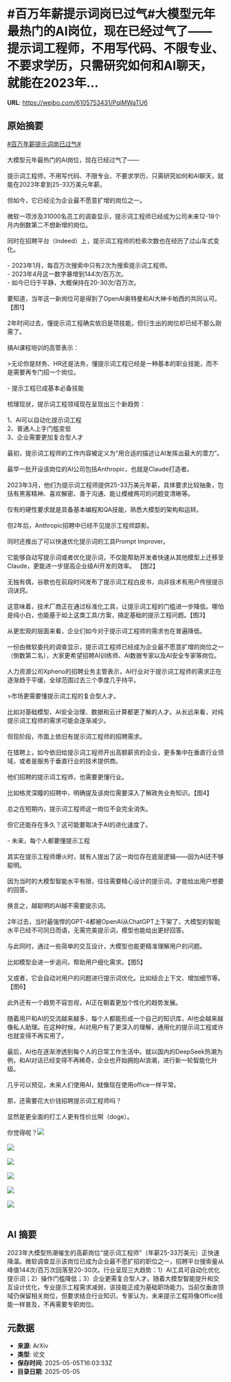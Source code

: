 # #百万年薪提示词岗已过气#大模型元年最热门的AI岗位，现在已经过气了——提示词工程师，不用写代码、不限专业、不要求学历，只需研究如何和AI聊天，就能在2023年...

**URL**: https://weibo.com/6105753431/PqiMWaTU6

## 原始摘要

<a href="https://m.weibo.cn/search?containerid=231522type%3D1%26t%3D10%26q%3D%23%E7%99%BE%E4%B8%87%E5%B9%B4%E8%96%AA%E6%8F%90%E7%A4%BA%E8%AF%8D%E5%B2%97%E5%B7%B2%E8%BF%87%E6%B0%94%23&amp;extparam=%23%E7%99%BE%E4%B8%87%E5%B9%B4%E8%96%AA%E6%8F%90%E7%A4%BA%E8%AF%8D%E5%B2%97%E5%B7%B2%E8%BF%87%E6%B0%94%23" data-hide=""><span class="surl-text">#百万年薪提示词岗已过气#</span></a><br><br>大模型元年最热门的AI岗位，现在已经过气了——<br><br>提示词工程师，不用写代码、不限专业、不要求学历，只需研究如何和AI聊天，就能在2023年拿到25-33万美元年薪。<br><br>但如今，它已经沦为企业最不愿意扩增的岗位之一。<br><br>微软一项涉及31000名员工的调查显示，提示词工程师已经成为公司未来12-18个月内倒数第二不想新增的岗位。<br><br>同时在招聘平台（Indeed）上，提示词工程师的检索次数也在经历了过山车式变化。<br><br>- 2023年1月，每百万次搜索中只有2次为搜索提示词工程师。<br>- 2023年4月这一数字暴增到144次/百万次。<br>- 如今已归于平静，大概保持在20-30次/百万次。<br><br>要知道，当年这一新岗位可是得到了OpenAI奥特曼和AI大神卡帕西的共同认可。【图1】<br><br>2年时间过去，懂提示词工程确实依旧是项技能，但衍生出的岗位却已经不那么刚需了。<br><br>搞AI课程培训的高管表示：<br><br>&gt;无论你是财务、HR还是法务，懂提示词工程已经是一种基本的职业技能，而不是需要再专门招一个岗位。<br><br>- 提示工程已成基本必备技能<br><br>梳理现状，提示词工程领域现在呈现出三个新趋势：<br><br>1、AI可以自动化提示词工程<br>2、普通人上手门槛变低<br>3、企业需要更加复合型人才<br><br>最初，提示词工程师的工作内容被定义为“用合适的描述让AI发挥出最大的潜力”。<br><br>最早一批开设该岗位的AI公司包括Anthropic，也就是Claude打造者。<br><br>2023年3月，他们为提示词工程师提供25-33万美元年薪，具体要求比较抽象，包括有黑客精神、喜欢解密、善于沟通、能让模棱两可的问题变清晰等。<br><br>仅有的硬性要求就是具备基本编程和QA技能，熟悉大模型的架构和运转。<br><br>但2年后，Anthropic招聘中已经不见提示工程师踪影。<br><br>同时还推出了可以快速优化提示词的工具Prompt Improver。<br><br>它能够自动写提示词或者优化提示词，不仅能帮助开发者快速从其他模型上迁移至Claude，更能进一步提高企业级AI开发的效率。 【图2】<br><br>无独有偶，谷歌也在前段时间发布了提示词工程白皮书，向非技术有用户传授提示词诀窍。<br><br>这意味着，技术厂商正在通过标准化工具，让提示词工程的门槛进一步降低。哪怕是纯小白，也能基于如上这类工具/方案，搞定基础的提示工程问题。【图3】<br><br>从更宏观的层面来看，企业们如今对于提示词工程师的需求也在普遍降低。<br><br>一份由微软委托的调查显示，提示词工程师已经成为企业最不愿意扩增的岗位之一（倒数第二名），大家更希望招聘AI训练师、AI数据专家以及AI安全专家等岗位。<br><br>人力资源公司Xpheno的招聘业务主管表示，AI行业对于提示词工程师的需求正在逐渐趋于平缓，全球范围过去三个季度几乎持平。<br><br>&gt;市场更需要懂提示词工程的复合型人才。<br><br>比如对基础模型、AI安全治理、数据和云计算都更了解的人才。从长远来看，对纯提示词工程师的需求可能会逐渐减少。<br><br>但现阶段，市面上依旧有提示词工程师的招聘需求。<br><br>在猎聘上，如今依旧给提示词工程师开出高额薪资的企业，更多集中在垂直行业领域，或者是服务于垂直行业的技术提供商。<br><br>他们招聘的提示词工程师，也需要更懂行业。<br><br>比如格灵深瞳的招聘中，明确提及该岗位需要深入了解政务业务知识。【图4】<br><br>总之在短期内，提示词工程师这一岗位不会完全消失。<br><br>但它还能存在多久？这可能要取决于AI的进化速度了。<br><br>- 未来，每个人都要懂提示工程<br><br>其实在提示工程师爆火时，就有人提出了这一岗位存在底层逻辑——因为AI还不够聪明。<br><br>因为当时的大模型智能水平有限，往往需要精心设计的提示词，才能给出用户想要的回答。<br><br>换言之，越聪明的AI越不需要提示词。<br><br>2年过去，当时最强悍的GPT-4都被OpenAI从ChatGPT上下架了，大模型的智能水平已经不可同日而语，无需完美提示词，模型也能给出更好回答。<br><br>与此同时，通过一些简单的交互设计，大模型也能更精准理解用户的问题。<br><br>比如模型会进一步追问，帮助用户细化需求。【图5】<br><br>又或者，它会自动对用户的问题进行提示词优化。比如结合上下文、增加细节等。【图6】<br><br>此外还有一个趋势不容忽视，AI正在朝着更加个性化的趋势发展。<br><br>随着用户和AI的交流越来越多，每个人都能形成一个自己的知识库，AI也会越来越像私人助理。在这种时候，AI对用户有了更深入的理解，通用化的提示词工程或许也就变得不再实用了。<br><br>最后，AI也在逐渐渗透到每个人的日常工作生活中。就以国内的DeepSeek热潮为例，和AI对话已经变得不再稀奇，企业也开始拥抱AI浪潮，进行新一轮智能化升级。<br><br>几乎可以预见，未来人们使用AI，就像现在使用office一样平常。<br><br>那，还需要花大价钱招聘提示词工程师吗？<br><br>显然是更全面的打工人更有性价比啊（doge）。<br><br>你觉得呢？<img style="" src="https://tvax1.sinaimg.cn/large/006Fd7o3ly1i13rfi4iubj30u008ggoa.jpg" referrerpolicy="no-referrer"><br><br><img style="" src="https://tvax2.sinaimg.cn/large/006Fd7o3ly1i13rhej1nqj31kw0w04qp.jpg" referrerpolicy="no-referrer"><br><br><img style="" src="https://tvax2.sinaimg.cn/large/006Fd7o3ly1i13ri5z76lj30wg0scgu0.jpg" referrerpolicy="no-referrer"><br><br><img style="" src="https://tvax1.sinaimg.cn/large/006Fd7o3ly1i13rjf43j4j30xi0twdn1.jpg" referrerpolicy="no-referrer"><br><br><img style="" src="https://tvax4.sinaimg.cn/large/006Fd7o3ly1i13rk6dpw7j30wm0mote4.jpg" referrerpolicy="no-referrer"><br><br><img style="" src="https://tvax1.sinaimg.cn/large/006Fd7o3ly1i13rko3i5fj30zk0mmagx.jpg" referrerpolicy="no-referrer"><br><br>

## AI 摘要

2023年大模型热潮催生的高薪岗位"提示词工程师"（年薪25-33万美元）正快速降温。微软调查显示该岗位已成为企业最不愿扩招的职位之一，招聘平台搜索量从峰值144次/百万次回落至20-30次。行业呈现三大趋势：1）AI工具可自动化优化提示词；2）操作门槛降低；3）企业更需复合型人才。随着大模型智能提升和交互设计优化，专业提示工程需求减弱，该技能正成为基础职场能力。当前仅垂直领域仍保留相关岗位，但要求结合行业知识。专家认为，未来提示工程将像Office技能一样普及，不再需要专职岗位。

## 元数据

- **来源**: ArXiv
- **类型**: 论文
- **保存时间**: 2025-05-05T16:03:33Z
- **目录日期**: 2025-05-05
